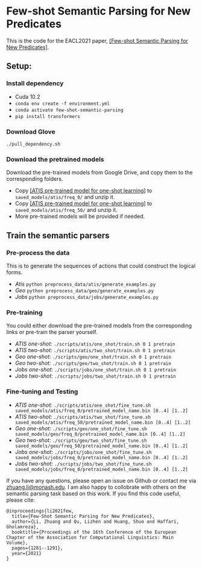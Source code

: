 # Few-shot Semantic Parsing for New Predicates

This is the code for the EACL2021 paper, [[Few-shot Semantic Parsing for New Predicates]](https://arxiv.org/abs/2101.10708).

## Setup:

### Install dependency
* Cuda 10.2
* ```conda env create -f environment.yml```
* ```conda activate few-shot-semantic-parsing```
* ```pip install transformers```

### Download Glove
```./pull_dependency.sh```

### Download the pretrained models
Download the pre-trained models from Google Drive, and copy them to the corresponding folders.
* Copy [[ATIS pre-trained model for one-shot learning]](https://drive.google.com/file/d/1ffuyVIx1-M71-CqXc8W-5d0JJLq74Sg4/view?usp=sharing) to ```saved_models/atis/freq_0/``` and unzip it.
* Copy [[ATIS pre-trained model for one-shot learning]](https://drive.google.com/file/d/16pxoKXPZmMmxfITuvcrL_rbR-q7HunXY/view?usp=sharing) to ```saved_models/atis/freq_50/``` and unzip it.
* More pre-trained models will be provided if needed.

## Train the semantic parsers
### Pre-process the data
This is to generate the sequences of actions that could construct the logical forms.
* *Atis* ```python preprocess_data/atis/generate_examples.py```
* *Geo* ```python preprocess_data/geo/generate_examples.py```
* *Jobs* ```python preprocess_data/jobs/generate_examples.py```

### Pre-training
You could either download the pre-trained models from the corresponding links or pre-train the parser yourself.
* *ATIS one-shot:* ```./scripts/atis/one_shot/train.sh 0 1 pretrain```
* *ATIS two-shot:* ```./scripts/atis/two_shot/train.sh 0 1 pretrain```
* *Geo one-shot:* ```./scripts/geo/one_shot/train.sh 0 1 pretrain```
* *Geo two-shot:* ```./scripts/geo/two_shot/train.sh 0 1 pretrain```
* *Jobs one-shot:* ```./scripts/jobs/one_shot/train.sh 0 1 pretrain```
* *Jobs two-shot:* ```./scripts/jobs/two_shot/train.sh 0 1 pretrain```
### Fine-tuning and Testing
* *ATIS one-shot:* ```./scripts/atis/one_shot/fine_tune.sh saved_models/atis/freq_0/pretrained_model_name.bin [0..4] [1..2]``` 
* *ATIS two-shot:* ```./scripts/atis/two_shot/fine_tune.sh saved_models/atis/freq_50/pretrained_model_name.bin [0..4] [1..2]```
* *Geo one-shot:* ```./scripts/geo/one_shot/fine_tune.sh saved_models/geo/freq_0/pretrained_model_name.bin [0..4] [1..2]```
* *Geo two-shot:* ```./scripts/geo/two_shot/fine_tune.sh saved_models/geo/freq_50/pretrained_model_name.bin [0..4] [1..2]```
* *Jobs one-shot:* ```./scripts/jobs/one_shot/fine_tune.sh saved_models/jobs/freq_0/pretrained_model_name.bin [0..4] [1..2]```
* *Jobs two-shot:* ```./scripts/jobs/two_shot/fine_tune.sh saved_models/jobs/freq_0/pretrained_model_name.bin [0..4] [1..2]```

If you have any questions, please open an issue on Github or contact me via <zhuang.li@monash.edu>. I am also happy to collobrate with others on the semantic parsing task based on this work. If you find this code useful, please cite:
```angular2html
@inproceedings{li2021few,
  title={Few-Shot Semantic Parsing for New Predicates},
  author={Li, Zhuang and Qu, Lizhen and Huang, Shuo and Haffari, Gholamreza},
  booktitle={Proceedings of the 16th Conference of the European Chapter of the Association for Computational Linguistics: Main Volume},
  pages={1281--1291},
  year={2021}
}
```
